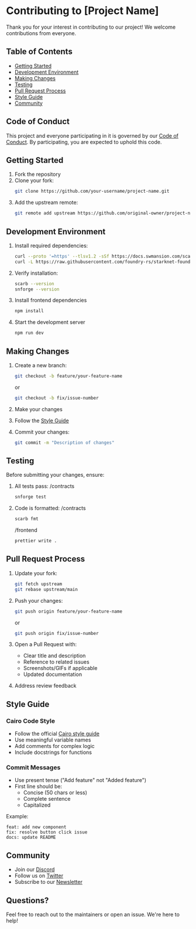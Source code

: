 # Contributing to [Project Name]

Thank you for your interest in contributing to our project! We welcome contributions from everyone.

## Table of Contents

- [Getting Started](#getting-started)
- [Development Environment](#development-environment)
- [Making Changes](#making-changes)
- [Testing](#testing)
- [Pull Request Process](#pull-request-process)
- [Style Guide](#style-guide)
- [Community](#community)

## Code of Conduct

This project and everyone participating in it is governed by our [Code of Conduct](CODE_OF_CONDUCT.md). By participating, you are expected to uphold this code.

## Getting Started

1. Fork the repository
2. Clone your fork:
   ```bash
   git clone https://github.com/your-username/project-name.git
   ```
3. Add the upstream remote:
   ```bash
   git remote add upstream https://github.com/original-owner/project-name.git
   ```

## Development Environment

1. Install required dependencies:
   ```bash
   curl --proto '=https' --tlsv1.2 -sSf https://docs.swmansion.com/scarb/install.sh | sh
   curl -L https://raw.githubusercontent.com/foundry-rs/starknet-foundry/master/scripts/install.sh | sh
   ```

2. Verify installation:
   ```bash
   scarb --version
   snforge --version
   ```
3. Install frontend dependencies
    ```bash
    npm install
    ```

4. Start the development server
    ```bash
    npm run dev
    ```

## Making Changes

1. Create a new branch:
   ```bash
   git checkout -b feature/your-feature-name
   ```
   or 
   ```bash
   git checkout -b fix/issue-number
   ```


2. Make your changes

3. Follow the [Style Guide](#style-guide)

4. Commit your changes:
   ```bash
   git commit -m "Description of changes"
   ```

## Testing

Before submitting your changes, ensure:

1. All tests pass:
    /contracts
   ```bash
   snforge test
   ```

2. Code is formatted:
    /contracts
   ```bash
   scarb fmt
   ```
   /frontend
   ```bash
   prettier write .
   ```

## Pull Request Process

1. Update your fork:
   ```bash
   git fetch upstream
   git rebase upstream/main
   ```

2. Push your changes:
   ```bash
   git push origin feature/your-feature-name
   ```
   or
   ```bash
   git push origin fix/issue-number
   ```

3. Open a Pull Request with:
   - Clear title and description
   - Reference to related issues
   - Screenshots/GIFs if applicable
   - Updated documentation

4. Address review feedback

## Style Guide

### Cairo Code Style

- Follow the official [Cairo style guide](https://github.com/starkware-libs/cairo/blob/main/docs/reference/src/components/style-guide/introduction.md)
- Use meaningful variable names
- Add comments for complex logic
- Include docstrings for functions

### Commit Messages

- Use present tense ("Add feature" not "Added feature")
- First line should be:
  - Concise (50 chars or less)
  - Complete sentence
  - Capitalized

Example:
```
feat: add new component
fix: resolve button click issue
docs: update README
```

## Community

- Join our [Discord](link-to-discord)
- Follow us on [Twitter](link-to-twitter)
- Subscribe to our [Newsletter](link-to-newsletter)

## Questions?

Feel free to reach out to the maintainers or open an issue. We're here to help!